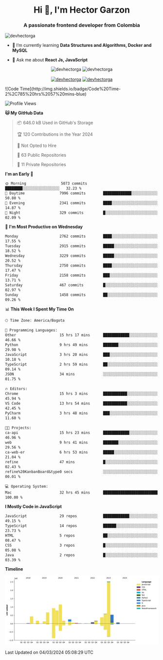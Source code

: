 <h1 align="center">Hi 👋, I'm Hector Garzon</h1>
<h3 align="center">A passionate frontend developer from Colombia</h3>

<p align="left"> <img src="https://komarev.com/ghpvc/?username=devhectorga" alt="devhectorga" /> </p>

- 🌱 I’m currently learning **Data Structures and Algorithms, Docker and MySQL**

- 💬 Ask me about **React Js, JavaScript**

<p align="center"> <img src="https://github-readme-stats.vercel.app/api?username=devhectorga&count_private=true&show_icons=true" alt="devhectorga" /> <img src="https://github-readme-stats.vercel.app/api/top-langs/?username=devhectorga&layout=compact" alt="devhectorga" /></p>

<p align="center">
<a href="https://twitter.com/devhectorga" target="blank"><img align="center" src="https://cdn.jsdelivr.net/npm/simple-icons@3.0.1/icons/twitter.svg" alt="devhectorga" height="20" width="20" /></a>
<a href="https://linkedin.com/in/devhectorga" target="blank"><img align="center" src="https://cdn.jsdelivr.net/npm/simple-icons@3.0.1/icons/linkedin.svg" alt="devhectorga" height="20" width="20" /></a>
</p>
<!--START_SECTION:waka-->
![Code Time](http://img.shields.io/badge/Code%20Time-2%2C785%20hrs%2057%20mins-blue)

![Profile Views](http://img.shields.io/badge/Profile%20Views-0-blue)

**🐱 My GitHub Data** 

> 📦 646.0 kB Used in GitHub's Storage 
 > 
> 🏆 120 Contributions in the Year 2024
 > 
> 🚫 Not Opted to Hire
 > 
> 📜 63 Public Repositories 
 > 
> 🔑 11 Private Repositories 
 > 
**I'm an Early 🐤** 

```text
🌞 Morning                5073 commits        ████████░░░░░░░░░░░░░░░░░   32.23 % 
🌆 Daytime                7996 commits        █████████████░░░░░░░░░░░░   50.80 % 
🌃 Evening                2341 commits        ████░░░░░░░░░░░░░░░░░░░░░   14.87 % 
🌙 Night                  329 commits         █░░░░░░░░░░░░░░░░░░░░░░░░   02.09 % 
```
📅 **I'm Most Productive on Wednesday** 

```text
Monday                   2762 commits        ████░░░░░░░░░░░░░░░░░░░░░   17.55 % 
Tuesday                  2915 commits        █████░░░░░░░░░░░░░░░░░░░░   18.52 % 
Wednesday                3229 commits        █████░░░░░░░░░░░░░░░░░░░░   20.52 % 
Thursday                 2750 commits        ████░░░░░░░░░░░░░░░░░░░░░   17.47 % 
Friday                   2158 commits        ███░░░░░░░░░░░░░░░░░░░░░░   13.71 % 
Saturday                 467 commits         █░░░░░░░░░░░░░░░░░░░░░░░░   02.97 % 
Sunday                   1458 commits        ██░░░░░░░░░░░░░░░░░░░░░░░   09.26 % 
```


📊 **This Week I Spent My Time On** 

```text
🕑︎ Time Zone: America/Bogota

💬 Programming Languages: 
Other                    15 hrs 17 mins      ████████████░░░░░░░░░░░░░   46.66 % 
Python                   9 hrs 49 mins       ███████░░░░░░░░░░░░░░░░░░   29.98 % 
JavaScript               3 hrs 20 mins       ███░░░░░░░░░░░░░░░░░░░░░░   10.18 % 
TypeScript               2 hrs 59 mins       ██░░░░░░░░░░░░░░░░░░░░░░░   09.14 % 
JSON                     34 mins             ░░░░░░░░░░░░░░░░░░░░░░░░░   01.75 % 

🔥 Editors: 
Chrome                   15 hrs 3 mins       ███████████░░░░░░░░░░░░░░   45.94 % 
VS Code                  13 hrs 54 mins      ███████████░░░░░░░░░░░░░░   42.45 % 
PyCharm                  3 hrs 48 mins       ███░░░░░░░░░░░░░░░░░░░░░░   11.60 % 

🐱‍💻 Projects: 
ca-api                   15 hrs 23 mins      ████████████░░░░░░░░░░░░░   46.96 % 
web                      9 hrs 41 mins       ███████░░░░░░░░░░░░░░░░░░   29.56 % 
ca-web-er                6 hrs 53 mins       █████░░░░░░░░░░░░░░░░░░░░   21.04 % 
refine                   47 mins             █░░░░░░░░░░░░░░░░░░░░░░░░   02.43 % 
refine%20KanbanBoard&type0 secs              ░░░░░░░░░░░░░░░░░░░░░░░░░   00.01 % 

💻 Operating System: 
Mac                      32 hrs 45 mins      █████████████████████████   100.00 % 
```

**I Mostly Code in JavaScript** 

```text
JavaScript               29 repos            ████████████░░░░░░░░░░░░░   49.15 % 
TypeScript               14 repos            ██████░░░░░░░░░░░░░░░░░░░   23.73 % 
HTML                     5 repos             ██░░░░░░░░░░░░░░░░░░░░░░░   08.47 % 
CSS                      3 repos             █░░░░░░░░░░░░░░░░░░░░░░░░   05.08 % 
Java                     2 repos             █░░░░░░░░░░░░░░░░░░░░░░░░   03.39 % 
```



**Timeline**

![Lines of Code chart](https://raw.githubusercontent.com/devHectorGa/devHectorGa/master/assets/bar_graph.png)


 Last Updated on 04/03/2024 05:08:29 UTC
<!--END_SECTION:waka-->
